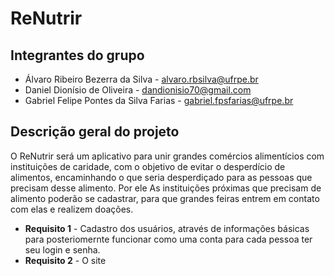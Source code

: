 # ReNutrir

## Integrantes do grupo
 * Álvaro Ribeiro Bezerra da Silva - alvaro.rbsilva@ufrpe.br
 * Daniel Dionísio de Oliveira - dandionisio70@gmail.com
 * Gabriel Felipe Pontes da Silva Farias - gabriel.fpsfarias@ufrpe.br

## Descrição geral do projeto
O ReNutrir será um aplicativo para unir grandes comércios alimentícios com instituições de caridade, com o objetivo de evitar o desperdício de alimentos, encaminhando o que seria desperdiçado para as pessoas que precisam desse alimento.
Por ele As instituições próximas que precisam de alimento poderão se cadastrar, para que grandes feiras entrem em contato com elas e realizem doações. 

* **Requisito 1** - Cadastro dos usuários, através de informações básicas para posteriomernte funcionar como uma conta para cada pessoa ter seu login e senha.
* **Requisito 2** - O site 
